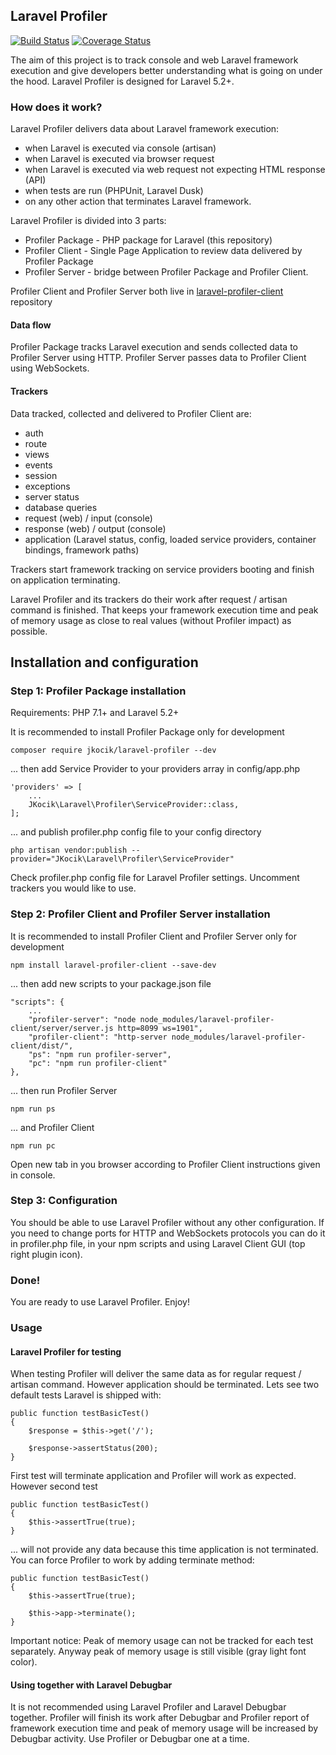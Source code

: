 ## Laravel Profiler

[![Build Status](https://travis-ci.org/jkocik/laravel-profiler.svg?branch=master)](https://travis-ci.org/jkocik/laravel-profiler)
[![Coverage Status](https://coveralls.io/repos/github/jkocik/laravel-profiler/badge.svg?branch=master)](https://coveralls.io/github/jkocik/laravel-profiler?branch=master)

The aim of this project is to track console and web Laravel framework execution and give developers
better understanding what is going on under the hood. Laravel Profiler is designed for Laravel 5.2+.

### How does it work?

Laravel Profiler delivers data about Laravel framework execution:
- when Laravel is executed via console (artisan)
- when Laravel is executed via browser request
- when Laravel is executed via web request not expecting HTML response (API)
- when tests are run (PHPUnit, Laravel Dusk)
- on any other action that terminates Laravel framework.

Laravel Profiler is divided into 3 parts:
- Profiler Package - PHP package for Laravel (this repository)
- Profiler Client - Single Page Application to review data delivered by Profiler Package
- Profiler Server - bridge between Profiler Package and Profiler Client.

Profiler Client and Profiler Server both live in [laravel-profiler-client](https://github.com/jkocik/laravel-profiler-client) repository

#### Data flow

Profiler Package tracks Laravel execution and sends collected data to Profiler Server using HTTP.
Profiler Server passes data to Profiler Client using WebSockets.

#### Trackers

Data tracked, collected and delivered to Profiler Client are:
- auth
- route
- views
- events
- session
- exceptions
- server status
- database queries
- request (web) / input (console)
- response (web) / output (console)
- application (Laravel status, config, loaded service providers, container bindings, framework paths)

Trackers start framework tracking on service providers booting and finish on application terminating.

Laravel Profiler and its trackers do their work after request / artisan command is finished.
That keeps your framework execution time and peak of memory usage as close to real values (without Profiler impact)
as possible.

## Installation and configuration

### Step 1: Profiler Package installation

Requirements: PHP 7.1+ and Laravel 5.2+

It is recommended to install Profiler Package only for development

```
composer require jkocik/laravel-profiler --dev
```

... then add Service Provider to your providers array in config/app.php

```
'providers' => [
    ...    
    JKocik\Laravel\Profiler\ServiceProvider::class,
];
``` 

... and publish profiler.php config file to your config directory

```
php artisan vendor:publish --provider="JKocik\Laravel\Profiler\ServiceProvider"
```

Check profiler.php config file for Laravel Profiler settings.
Uncomment trackers you would like to use.

### Step 2: Profiler Client and Profiler Server installation

It is recommended to install Profiler Client and Profiler Server only for development

```
npm install laravel-profiler-client --save-dev
```

... then add new scripts to your package.json file

```
"scripts": {
    ...
    "profiler-server": "node node_modules/laravel-profiler-client/server/server.js http=8099 ws=1901",
    "profiler-client": "http-server node_modules/laravel-profiler-client/dist/",
    "ps": "npm run profiler-server",
    "pc": "npm run profiler-client"    
},
```

... then run Profiler Server

```
npm run ps
```

... and Profiler Client

```
npm run pc
```

Open new tab in you browser according to Profiler Client instructions given in console.

### Step 3: Configuration

You should be able to use Laravel Profiler without any other configuration. If you need to change
ports for HTTP and WebSockets protocols you can do it in profiler.php file, in your npm scripts
and using Laravel Client GUI (top right plugin icon).

### Done!
 
You are ready to use Laravel Profiler. Enjoy!

### Usage

#### Laravel Profiler for testing

When testing Profiler will deliver the same data as for regular request / artisan command. However application should be
terminated. Lets see two default tests Laravel is shipped with:

```
public function testBasicTest()
{
    $response = $this->get('/');

    $response->assertStatus(200);
}
``` 

First test will terminate application and Profiler will work as expected. However second test

```
public function testBasicTest()
{
    $this->assertTrue(true);
}
```

... will not provide any data because this time application is not terminated. You can force
Profiler to work by adding terminate method:

```
public function testBasicTest()
{
    $this->assertTrue(true);
    
    $this->app->terminate();
}
```

Important notice: Peak of memory usage can not be tracked for each test separately.
Anyway peak of memory usage is still visible (gray light font color).

#### Using together with Laravel Debugbar

It is not recommended using Laravel Profiler and Laravel Debugbar together. Profiler will finish
its work after Debugbar and Profiler report of framework execution time and peak of memory usage will
be increased by Debugbar activity. Use Profiler or Debugbar one at a time.

